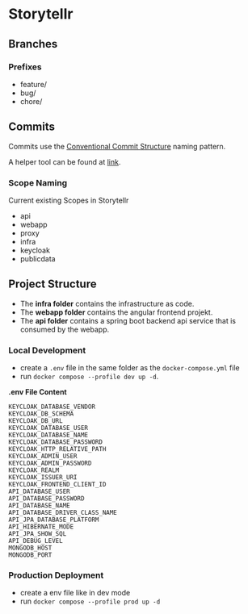 # Storytellr

## Branches

### Prefixes

- feature/
- bug/
- chore/

## Commits

Commits use the [Conventional Commit Structure](https://www.conventionalcommits.org/en/v1.0.0/) naming pattern.

A helper tool can be found at [link](https://commit-creator.netlify.app/).

### Scope Naming

Current existing Scopes in Storytellr

- api
- webapp
- proxy
- infra
- keycloak
- publicdata

## Project Structure

- The **infra folder** contains the infrastructure as code.
- The **webapp folder** contains the angular frontend projekt.
- The **api folder** contains a spring boot backend api service that is consumed by the webapp.

### Local Development

- create a `.env` file in the same folder as the `docker-compose.yml` file
- run `docker compose --profile dev up -d`.

**.env File Content**

```
KEYCLOAK_DATABASE_VENDOR
KEYCLOAK_DB_SCHEMA
KEYCLOAK_DB_URL
KEYCLOAK_DATABASE_USER
KEYCLOAK_DATABASE_NAME
KEYCLOAK_DATABASE_PASSWORD
KEYCLOAK_HTTP_RELATIVE_PATH
KEYCLOAK_ADMIN_USER
KEYCLOAK_ADMIN_PASSWORD
KEYCLOAK_REALM
KEYCLOAK_ISSUER_URI
KEYCLOAK_FRONTEND_CLIENT_ID
API_DATABASE_USER
API_DATABASE_PASSWORD
API_DATABASE_NAME
API_DATABASE_DRIVER_CLASS_NAME
API_JPA_DATABASE_PLATFORM
API_HIBERNATE_MODE
API_JPA_SHOW_SQL
API_DEBUG_LEVEL
MONGODB_HOST
MONGODB_PORT

```

### Production Deployment

- create a env file like in dev mode
- run `docker compose --profile prod up -d`
